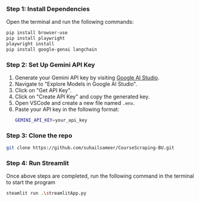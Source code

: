 ### Step 1: Install Dependencies
Open the terminal and run the following commands:
```sh
pip install browser-use
pip install playwright
playwright install
pip install google-genai langchain
```

### Step 2: Set Up Gemini API Key
1. Generate your Gemini API key by visiting [Google AI Studio](https://ai.google.dev/).
2. Navigate to "Explore Models in Google AI Studio".
3. Click on "Get API Key".
4. Click on "Create API Key" and copy the generated key.
5. Open VSCode and create a new file named `.env`.
6. Paste your API key in the following format:
   ```sh
   GEMINI_API_KEY=your_api_key
   ```
### Step 3: Clone the repo
   ```sh
   git clone https://github.com/suhailsameer/CourseScraping-BU.git
   ```
### Step 4: Run Streamlit
Once above steps are completed, run the following command in the terminal to start the program
   ```sh
   steamlit run .\streamlitApp.py
   ```



